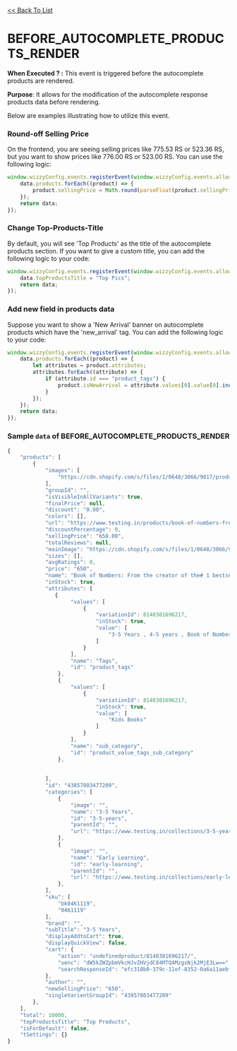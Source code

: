 [<<  Back To List](/)


# BEFORE_AUTOCOMPLETE_PRODUCTS_RENDER

**When Executed ? :**  This event is triggered before the autocomplete products are rendered.

 **Purpose**: It allows for the modification of the autocomplete response products data before rendering.
 
Below are examples illustrating how to utilize this event.

### Round-off Selling Price
On the frontend, you are seeing selling prices like 775.53 RS or 523.36 RS, but you want to show prices like 776.00 RS or 523.00 RS. You can use the following logic:

```javascript
window.wizzyConfig.events.registerEvent(window.wizzyConfig.events.allowedEvents.BEFORE_AUTOCOMPLETE_PRODUCTS_RENDER, function(data) {
    data.products.forEach((product) => {
        product.sellingPrice = Math.round(parseFloat(product.sellingPrice)).toFixed(2);
    });
    return data;
});
```

### Change Top-Products-Title
By default, you will see 'Top Products' as the title of the autocomplete products section. If you want to give a custom title, you can add the following logic to your code:


```javascript
window.wizzyConfig.events.registerEvent(window.wizzyConfig.events.allowedEvents.BEFORE_AUTOCOMPLETE_PRODUCTS_RENDER, function (data) {
    data.topProductsTitle = "Top Pics";
    return data;
});
```

### Add new field in products data
Suppose you want to show a 'New Arrival' banner on autocomplete products which have the 'new_arrival' tag. You can add the following logic to your code:

```javascript
window.wizzyConfig.events.registerEvent(window.wizzyConfig.events.allowedEvents.BEFORE_AUTOCOMPLETE_PRODUCTS_RENDER, function(data) {
    data.products.forEach((product) => {
        let attributes = product.attributes;
        attributes.forEach((attribute) => {
            if (attribute.id === "product_tags") {
                product.isNewArrival = attribute.values[0].value[0].includes('new_arrival');
            }
        });
    });
    return data;
});
```

###  Sample `data` of BEFORE_AUTOCOMPLETE_PRODUCTS_RENDER

```javascript
{
    "products": [
        {
            "images": [
                "https://cdn.shopify.com/s/files/1/0648/3066/9017/products/9780008470807.jpg.e7f012c0b6.999xx_360x.jpg?v=1680668197"
            ],
            "groupId": "",
            "isVisibleInAllVariants": true,
            "finalPrice": null,
            "discount": "0.00",
            "colors": [],
            "url": "https://www.testing.in/products/book-of-numbers-from-the-creator-of-the-1-bestselling-here-we-are",
            "discountPercentage": 0,
            "sellingPrice": "650.00",
            "totalReviews": null,
            "mainImage": "https://cdn.shopify.com/s/files/1/0648/3066/9017/products/9780008470807.jpg.e7f012c0b6.999xx_360x.jpg?v=1680668197",
            "sizes": [],
            "avgRatings": 0,
            "price": "650",
            "name": "Book of Numbers: From the creator of the# 1 bestselling Here We Are",
            "inStock": true,
            "attributes": [
               {
                    "values": [
                        {
                            "variationId": 8148381696217,
                            "inStock": true,
                            "value": [
                                "3-5 Years , 4-5 years , Book of Numbers: From the creator of the# 1 bestselling Here We Are , Books , BOOKS5 , Early Learning , Kids Books , kids books 4-5 years"
                            ]
                        }
                    ],
                    "name": "Tags",
                    "id": "product_tags"
                },
                {
                    "values": [
                        {
                            "variationId": 8148381696217,
                            "inStock": true,
                            "value": [
                                "Kids Books"
                            ]
                        }
                    ],
                    "name": "sub_category",
                    "id": "product_value_tags_sub_category"
                },
                
            
            ],
            "id": "43857803477209",
            "categories": [
                {
                    "image": "",
                    "name": "3-5 Years",
                    "id": "3-5-years",
                    "parentId": "",
                    "url": "https://www.testing.in/collections/3-5-years"
                },
                {
                    "image": "",
                    "name": "Early Learning",
                    "id": "early-learning",
                    "parentId": "",
                    "url": "https://www.testing.in/collections/early-learning"
                },        
            ],
            "sku": [
                "bk0461119",
                "0461119"
            ],
            "brand": "",
            "subTitle": "3-5 Years",
            "displayAddtoCart": true,
            "displayQuickView": false,
            "cart": {
                "action": "undefinedproduct/8148381696217/",
                "uenc": "dW5kZWZpbmVkcHJvZHVjdC84MTQ4MzgxNjk2MjE3Lw==",
                "searchResponseId": "efc318b0-379c-11ef-8352-0a6a11aebf00"
            },
            "author": "",
            "newSellingPrice": "650",
            "singleVarientGroupId": "43857803477209"
        },
    ],
    "total": 10000,
    "topProductsTitle": "Top Products",
    "isForDefault": false,
    "tSettings": {}
}
```
